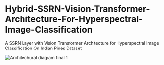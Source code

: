 # Hybrid-SSRN-Vision-Transformer-Architecture-For-Hyperspectral-Image-Classification
A SSRN Layer with Vision Transformer Architecture for Hyperspectral Image Classification On Indian Pines Dataset

![Architechural diagram final 1](https://github.com/Mayukh-Mondal-Dev/Hybrid-SSRN-Vision-Transformer-Architecture-For-Hyperspectral-Image-Classification/assets/103057066/efd9f967-3c30-48d0-8973-ea7771f0ec48)
